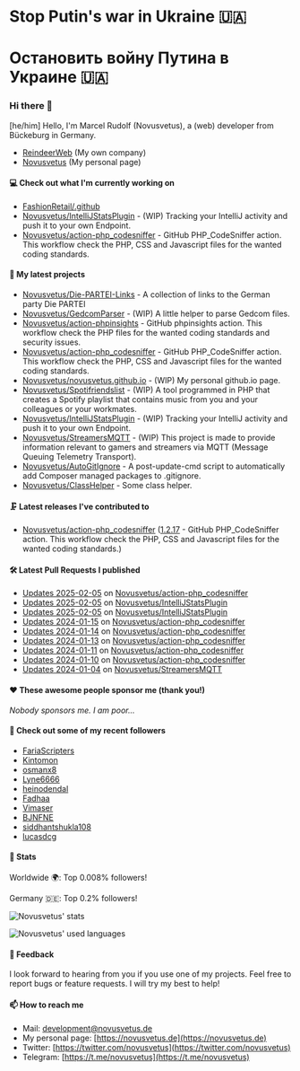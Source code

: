 # Stop Putin's war in Ukraine 🇺🇦
# Остановить войну Путина в Украине 🇺🇦

### Hi there 👋

[he/him]
Hello, I'm Marcel Rudolf (Novusvetus), a (web) developer from Bückeburg in Germany.

* [ReindeerWeb](https://reindeer-web.de) (My own company)
* [Novusvetus](https://novusvetus.de) (My personal page)

#### 💻 Check out what I'm currently working on

- [FashionRetail/.github](https://github.com/FashionRetail/.github)
- [Novusvetus/IntelliJStatsPlugin](https://github.com/Novusvetus/IntelliJStatsPlugin) - (WIP) Tracking your IntelliJ activity and push it to your own Endpoint.
- [Novusvetus/action-php_codesniffer](https://github.com/Novusvetus/action-php_codesniffer) - GitHub PHP_CodeSniffer action. This workflow check the PHP, CSS and Javascript files for the wanted coding standards.

#### 🐣 My latest projects

- [Novusvetus/Die-PARTEI-Links](https://github.com/Novusvetus/Die-PARTEI-Links) - A collection of links to the German party Die PARTEI
- [Novusvetus/GedcomParser](https://github.com/Novusvetus/GedcomParser) - (WIP) A little helper to parse Gedcom files.
- [Novusvetus/action-phpinsights](https://github.com/Novusvetus/action-phpinsights) - GitHub phpinsights action. This workflow check the PHP files for the wanted coding standards and security issues.
- [Novusvetus/action-php_codesniffer](https://github.com/Novusvetus/action-php_codesniffer) - GitHub PHP_CodeSniffer action. This workflow check the PHP, CSS and Javascript files for the wanted coding standards.
- [Novusvetus/novusvetus.github.io](https://github.com/Novusvetus/novusvetus.github.io) - (WIP) My personal github.io page.
- [Novusvetus/Spotifriendslist](https://github.com/Novusvetus/Spotifriendslist) - (WIP) A tool programmed in PHP that creates a Spotify playlist that contains music from you and your colleagues or your workmates.
- [Novusvetus/IntelliJStatsPlugin](https://github.com/Novusvetus/IntelliJStatsPlugin) - (WIP) Tracking your IntelliJ activity and push it to your own Endpoint.
- [Novusvetus/StreamersMQTT](https://github.com/Novusvetus/StreamersMQTT) - (WIP) This project is made to provide information relevant to gamers and streamers via MQTT (Message Queuing Telemetry Transport).
- [Novusvetus/AutoGitIgnore](https://github.com/Novusvetus/AutoGitIgnore) - A post-update-cmd script to automatically add Composer managed packages to .gitignore.
- [Novusvetus/ClassHelper](https://github.com/Novusvetus/ClassHelper) - Some class helper.

#### 🗜 Latest releases I've contributed to

- [Novusvetus/action-php_codesniffer](https://github.com/Novusvetus/action-php_codesniffer) ([1.2.17](https://github.com/Novusvetus/action-php_codesniffer/releases/tag/1.2.17) - GitHub PHP_CodeSniffer action. This workflow check the PHP, CSS and Javascript files for the wanted coding standards.)

#### 🛠 Latest Pull Requests I published

- [Updates 2025-02-05](https://github.com/Novusvetus/action-php_codesniffer/pull/839) on [Novusvetus/action-php_codesniffer](https://github.com/Novusvetus/action-php_codesniffer)
- [Updates 2025-02-05](https://github.com/Novusvetus/IntelliJStatsPlugin/pull/6) on [Novusvetus/IntelliJStatsPlugin](https://github.com/Novusvetus/IntelliJStatsPlugin)
- [Updates 2025-02-05](https://github.com/Novusvetus/IntelliJStatsPlugin/pull/5) on [Novusvetus/IntelliJStatsPlugin](https://github.com/Novusvetus/IntelliJStatsPlugin)
- [Updates 2024-01-15](https://github.com/Novusvetus/action-php_codesniffer/pull/779) on [Novusvetus/action-php_codesniffer](https://github.com/Novusvetus/action-php_codesniffer)
- [Updates 2024-01-14](https://github.com/Novusvetus/action-php_codesniffer/pull/777) on [Novusvetus/action-php_codesniffer](https://github.com/Novusvetus/action-php_codesniffer)
- [Updates 2024-01-13](https://github.com/Novusvetus/action-php_codesniffer/pull/776) on [Novusvetus/action-php_codesniffer](https://github.com/Novusvetus/action-php_codesniffer)
- [Updates 2024-01-11](https://github.com/Novusvetus/action-php_codesniffer/pull/775) on [Novusvetus/action-php_codesniffer](https://github.com/Novusvetus/action-php_codesniffer)
- [Updates 2024-01-10](https://github.com/Novusvetus/action-php_codesniffer/pull/772) on [Novusvetus/action-php_codesniffer](https://github.com/Novusvetus/action-php_codesniffer)
- [Updates 2024-01-04](https://github.com/Novusvetus/StreamersMQTT/pull/14) on [Novusvetus/StreamersMQTT](https://github.com/Novusvetus/StreamersMQTT)

#### ❤️ These awesome people sponsor me (thank you!)

_Nobody sponsors me. I am poor..._

#### 👯 Check out some of my recent followers

- [FariaScripters](https://github.com/FariaScripters)
- [Kintomon](https://github.com/Kintomon)
- [osmanx8](https://github.com/osmanx8)
- [Lyne6666](https://github.com/Lyne6666)
- [heinodendal](https://github.com/heinodendal)
- [Fadhaa](https://github.com/Fadhaa)
- [Vimaser](https://github.com/Vimaser)
- [BJNFNE](https://github.com/BJNFNE)
- [siddhantshukla108](https://github.com/siddhantshukla108)
- [lucasdcg](https://github.com/lucasdcg)

#### 🎢 Stats


Worldwide 🌍: Top 0.008% followers!

Germany 🇩🇪: Top 0.2% followers!


![Novusvetus' stats](https://github-readme-stats.vercel.app/api?username=novusvetus&show_icons=true&count_private=true)

![Novusvetus' used languages](https://github-readme-stats.vercel.app/api/top-langs?username=novusvetus&layout=compact)

#### 💬 Feedback
I look forward to hearing from you if you use one of my projects. Feel free to report bugs or feature requests.
I will try my best to help!

#### 📫 How to reach me

- Mail: [development@novusvetus.de](mailto:development@novusvetus.de)
- My personal page: [https://novusvetus.de](https://novusvetus.de)
- Twitter: [https://twitter.com/novusvetus](https://twitter.com/novusvetus)
- Telegram: [https://t.me/novusvetus](https://t.me/novusvetus)
